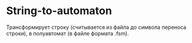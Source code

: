 # String-to-automaton
Трансформирует строку (считывается из файла до символа переноса строки), в полуавтомат (в файле формата .fsm).
